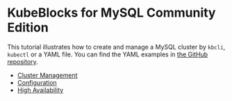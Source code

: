 # KubeBlocks for MySQL Community Edition

This tutorial illustrates how to create and manage a MySQL cluster by `kbcli`, `kubectl` or a YAML file. You can find the YAML examples in [the GitHub repository](https://github.com/apecloud/kubeblocks-addons/tree/release-0.9/examples/mysql).

* [Cluster Management](./cluster-management/create-and-connect-a-mysql-cluster.md)
* [Configuration](./configuration/configuration.md)
* [High Availability](./high-availability/high-availability.md)
